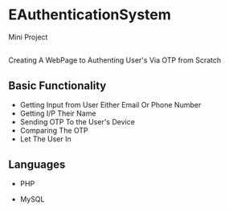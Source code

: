 # EAuthenticationSystem
Mini Project
##
Creating A WebPage to Authenting User's Via OTP from Scratch 
##
## Basic Functionality
* Getting Input from User Either Email Or Phone Number
* Getting I/P Their Name
* Sending OTP To the User's Device 
* Comparing The OTP
* Let The User In

## Languages 

* PHP

* MySQL
